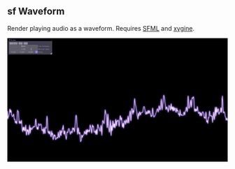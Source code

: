 sf Waveform
-----------

Render playing audio as a waveform. Requires [SFML](https://www.sfml-dev.org/) and [xygine](https://github.com/fallahn/xygine).

![Screen Shot](sshot.png?raw=true "Waveform")